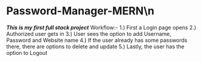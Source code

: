 # Password-Manager-MERN\n
***This is my first full stack project***
Workflow:-
1.) First a Login page opens
2.) Authorized user gets in
3.) User sees the option to add Username, Password and Website name
4.) If the user already has some passwords there, there are options to delete and update
5.) Lastly, the user has the option to Logout
